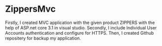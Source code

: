 # ZippersMvc
Firstly, I created MVC application with the given product ZIPPERS with the help of ASP.net core 3.1 in visual studio.
Secondly, I include Individual User Accounts authentication and configure for HTTPS.
Then, I created Github repositery for backup my application.
